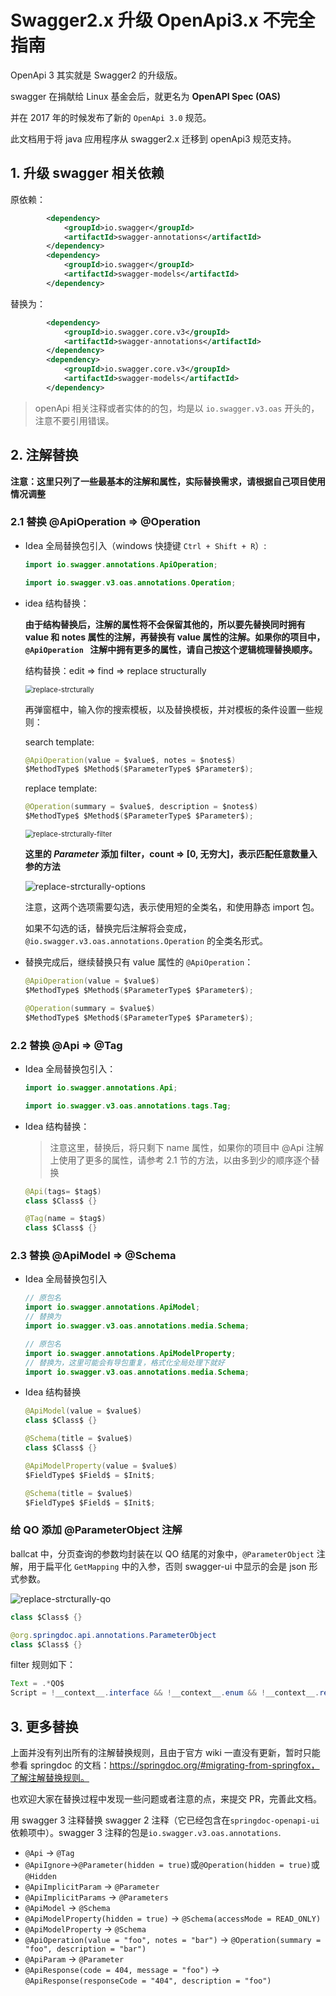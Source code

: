# Swagger2.x  升级 OpenApi3.x 不完全指南

OpenApi 3 其实就是 Swagger2 的升级版。

swagger 在捐献给 Linux 基金会后，就更名为 **OpenAPI Spec (OAS)**

并在 2017 年的时候发布了新的 `OpenApi 3.0` 规范。

此文档用于将 java 应用程序从 swagger2.x 迁移到 openApi3 规范支持。


## 1. 升级 swagger 相关依赖

原依赖：

```xml
		<dependency>
			<groupId>io.swagger</groupId>
			<artifactId>swagger-annotations</artifactId>
		</dependency>
		<dependency>
			<groupId>io.swagger</groupId>
			<artifactId>swagger-models</artifactId>
		</dependency>
```

替换为：

```xml
		<dependency>
			<groupId>io.swagger.core.v3</groupId>
			<artifactId>swagger-annotations</artifactId>
		</dependency>
		<dependency>
			<groupId>io.swagger.core.v3</groupId>
			<artifactId>swagger-models</artifactId>
		</dependency>
```



>  openApi 相关注释或者实体的的包，均是以 `io.swagger.v3.oas` 开头的，注意不要引用错误。





## 2. 注解替换

**注意：这里只列了一些最基本的注解和属性，实际替换需求，请根据自己项目使用情况调整**



### 2.1 替换 @ApiOperation => @Operation

- Idea 全局替换包引入（windows 快捷键 `Ctrl + Shift + R`）:

    ```java
    import io.swagger.annotations.ApiOperation;
    ```
    
    ```java
    import io.swagger.v3.oas.annotations.Operation;
    ```



- idea 结构替换：

    **由于结构替换后，注解的属性将不会保留其他的，所以要先替换同时拥有 value 和 notes 属性的注解，再替换有 value 属性的注解。如果你的项目中，`@ApiOperation `  注解中拥有更多的属性，请自己按这个逻辑梳理替换顺序。**
    
    结构替换：edit => find => replace structurally
    
    <img src="./img/openapi/replace-strcturally.png" alt="replace-strcturally" style="zoom: 80%;" />
    
    
    
    再弹窗框中，输入你的搜索模板，以及替换模板，并对模板的条件设置一些规则：
    
    search template:
    
    ```java
    @ApiOperation(value = $value$, notes = $notes$)
    $MethodType$ $Method$($ParameterType$ $Parameter$);
    ```
    
    replace template:
    
    ```java
    @Operation(summary = $value$, description = $notes$)
    $MethodType$ $Method$($ParameterType$ $Parameter$);
    ```
    
    
    <img src="./img/openapi/replace-strcturally-filter.png" alt="replace-strcturally-filter" style="zoom: 80%;" />
    
    **这里的 $Parameter$ 添加 filter，count => [0, 无穷大]，表示匹配任意数量入参的方法**
    
    
    
    ![replace-strcturally-options](./img/openapi/replace-strcturally-options.png)
    
    注意，这两个选项需要勾选，表示使用短的全类名，和使用静态 import 包。
    
    如果不勾选的话，替换完后注解将会变成，`@io.swagger.v3.oas.annotations.Operation` 的全类名形式。
    
    



- 替换完成后，继续替换只有 value 属性的 `@ApiOperation`：


    ```java
    @ApiOperation(value = $value$)
    $MethodType$ $Method$($ParameterType$ $Parameter$);
    ```
    
    ```java
    @Operation(summary = $value$)
    $MethodType$ $Method$($ParameterType$ $Parameter$);
    ```





### 2.2 替换 @Api => @Tag

- Idea 全局替换包引入：

    ```java
    import io.swagger.annotations.Api;
    ```
    
    ```java
    import io.swagger.v3.oas.annotations.tags.Tag;
    ```



- Idea 结构替换：

    >  注意这里，替换后，将只剩下 name 属性，如果你的项目中 @Api 注解上使用了更多的属性，请参考 2.1 节的方法，以由多到少的顺序逐个替换
    
    ```java
    @Api(tags= $tag$)
    class $Class$ {}
    ```
    
    ```java
    @Tag(name = $tag$)
    class $Class$ {}
    ```



### 2.3 替换 @ApiModel => @Schema

- Idea 全局替换包引入

    ```java
    // 原包名
    import io.swagger.annotations.ApiModel;	
    // 替换为
    import io.swagger.v3.oas.annotations.media.Schema;
    ```
    
    ```java
    // 原包名
    import io.swagger.annotations.ApiModelProperty;
    // 替换为，这里可能会有导包重复，格式化全局处理下就好
    import io.swagger.v3.oas.annotations.media.Schema;
    ```


- Idea 结构替换

    ```java
    @ApiModel(value = $value$)
    class $Class$ {}
    ```
    
    ```java
    @Schema(title = $value$)
    class $Class$ {}
    ```
    
    
    
    ```java
    @ApiModelProperty(value = $value$)
    $FieldType$ $Field$ = $Init$;
    ```
    
    ```java
    @Schema(title = $value$)
    $FieldType$ $Field$ = $Init$;
    ```





### 给 QO 添加 @ParameterObject 注解

ballcat 中，分页查询的参数均封装在以 QO 结尾的对象中，`@ParameterObject` 注解，用于扁平化 `GetMapping` 中的入参，否则 swagger-ui 中显示的会是 json 形式参数。

![replace-strcturally-qo](./img/openapi/replace-strcturally-qo.png)

```java
class $Class$ {}
```

```java
@org.springdoc.api.annotations.ParameterObject
class $Class$ {}
```

filter 规则如下：
```java
Text = .*QO$
Script = !__context__.interface && !__context__.enum && !__context__.record
```












## 3. 更多替换

上面并没有列出所有的注解替换规则，且由于官方 wiki 一直没有更新，暂时只能参看 springdoc 的文档：https://springdoc.org/#migrating-from-springfox，了解注解替换规则。

也欢迎大家在替换过程中发现一些问题或者注意的点，来提交 PR，完善此文档。



用 swagger 3 注释替换 swagger 2 注释（它已经包含在`springdoc-openapi-ui`依赖项中）。swagger 3 注释的包是`io.swagger.v3.oas.annotations`.

- `@Api` → `@Tag`
- `@ApiIgnore`→`@Parameter(hidden = true)`或`@Operation(hidden = true)`或`@Hidden`
- `@ApiImplicitParam` → `@Parameter`
- `@ApiImplicitParams` → `@Parameters`
- `@ApiModel` → `@Schema`
- `@ApiModelProperty(hidden = true)` → `@Schema(accessMode = READ_ONLY)`
- `@ApiModelProperty` → `@Schema`
- `@ApiOperation(value = "foo", notes = "bar")` → `@Operation(summary = "foo", description = "bar")`
- `@ApiParam` → `@Parameter`
- `@ApiResponse(code = 404, message = "foo")` → `@ApiResponse(responseCode = "404", description = "foo")`

